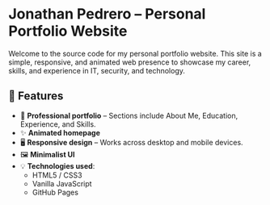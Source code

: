 # Jonathan Pedrero – Personal Portfolio Website

Welcome to the source code for my personal portfolio website. This site is a simple, responsive, and animated web presence to showcase my career, skills, and experience in IT, security, and technology.

## 📌 Features

- 💼 **Professional portfolio** – Sections include About Me, Education, Experience, and Skills.
- ✨ **Animated homepage**
- 🖥️ **Responsive design** – Works across desktop and mobile devices.
- 🖼️ **Minimalist UI** 
- 💡 **Technologies used**:
  - HTML5 / CSS3
  - Vanilla JavaScript
  - GitHub Pages
